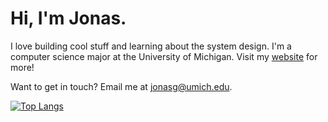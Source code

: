 # Hi, I'm Jonas.

I love building cool stuff and learning about the system design. I'm a computer science major at the University of Michigan. Visit my [website](https://jonasiwnl.github.io) for more!

Want to get in touch? Email me at [jonasg@umich.edu](mailto:jonasg@umich.edu).

[![Top Langs](https://github-readme-stats.vercel.app/api/top-langs/?username=jonasiwnl&layout=compact&theme=dracula)](https://github.com/anuraghazra/github-readme-stats)
